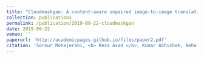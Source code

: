 ```yaml
---
title: "Cloudmaskgan: A content-aware unpaired image-to-image translation algorithm for remote sensing imagery"
collection: publications
permalink: /publication/2019-09-22-cloudmaskgan
date: 2019-09-22
venue: ''
paperurl: 'http://academicpages.github.io/files/paper2.pdf'
citation: 'Sorour Mohajerani, <b> Reza Asad </b>, Kumar Abhishek, Neha Sharma, Alysha van Duynhoven, Parvaneh Saeedi. (2010). &quot;Cloudmaskgan: A content-aware unpaired image-to-image translation algorithm for remote sensing imagery.&quot; <i>2019 IEEE International Conference on Image Processing (ICIP)</i>. 1(2).'
---
```


